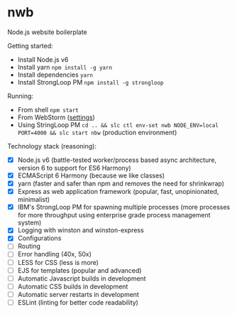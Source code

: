 # nwb
Node.js website boilerplate

Getting started:

- Install Node.js v6
- Install yarn `npm install -g yarn`
- Install dependencies `yarn`
- Install StrongLoop PM `npm install -g strongloop`

Running:

- From shell `npm start`
- From WebStorm ([settings](https://cloud.githubusercontent.com/assets/3115942/23690339/290c0450-03c1-11e7-90cf-40bad11da836.png))
- Using StringLoop PM `cd .. && slc ctl env-set nwb NODE_ENV=local PORT=4000 && slc start nbw` (production environment)

Technology stack (reasoning):

- [x] Node.js v6 (battle-tested worker/process based async architecture, version 6 to support for ES6 Harmony)
- [x] ECMAScript 6 Harmony (because we like classes)
- [x] yarn (faster and safer than npm and removes the need for shrinkwrap)
- [x] Express as web application framework (popular, fast, unopinionated, minimalist)
- [x] IBM's StrongLoop PM for spawning multiple processes (more processes for more throughput using enterprise grade process management system)
- [x] Logging with winston and winston-express
- [x] Configurations
- [ ] Routing
- [ ] Error handling (40x, 50x)
- [ ] LESS for CSS (less is more)
- [ ] EJS for templates (popular and advanced)
- [ ] Automatic Javascript builds in development
- [ ] Automatic CSS builds in development
- [ ] Automatic server restarts in development
- [ ] ESLint (linting for better code readability)
